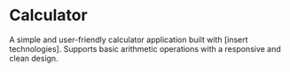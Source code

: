 # Calculator
A simple and user-friendly calculator application built with [insert technologies]. Supports basic arithmetic operations with a responsive and clean design.
